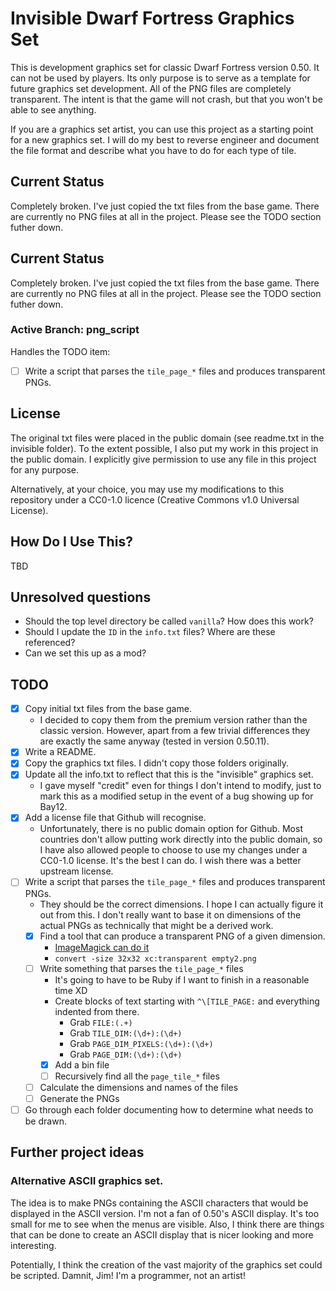 # Invisible Dwarf Fortress Graphics Set

This is development graphics set for classic Dwarf Fortress version 0.50. It
can not be used by players.  Its only purpose is to serve as a template for
future graphics set development.  All of the PNG files are completely
transparent. The intent is that the game will not crash, but that you won't be
able to see anything.

If you are a graphics set artist, you can use this project as a starting
point for a new graphics set.  I will do my best to reverse engineer
and document the file format and describe what you have to do for
each type of tile.

## Current Status

Completely broken.  I've just copied the txt files from the base game.
There are currently no PNG files at all in the project.  Please see
the TODO section futher down.

## Current Status

Completely broken.  I've just copied the txt files from the base game.
There are currently no PNG files at all in the project.  Please see
the TODO section futher down.

### Active Branch: png_script

Handles the TODO item:

  - [ ] Write a script that parses the `tile_page_*` files and produces transparent PNGs.

## License

The original txt files were placed in the public domain (see readme.txt in the
invisible folder).  To the extent possible, I also put my work in this project
in the public domain.  I explicitly give permission to use any file in this
project for any purpose.

Alternatively, at your choice, you may use my modifications to this repository
under a CC0-1.0 licence (Creative Commons v1.0 Universal License).

## How Do I Use This?

TBD

## Unresolved questions

  - Should the top level directory be called `vanilla`?  How does this work?
  - Should I update the `ID` in the `info.txt` files?  Where are these
    referenced?
  - Can we set this up as a mod?

## TODO

  - [X] Copy initial txt files from the base game.
    - I decided to copy them from the premium version rather than the classic version.
      However, apart from a few trivial differences they are exactly the same anyway
      (tested in version 0.50.11).
  - [X] Write a README.
  - [X] Copy the graphics txt files.  I didn't copy those folders originally.
  - [X] Update all the info.txt to reflect that this is the "invisible" graphics set.
    - I gave myself "credit" even for things I don't intend to modify, just to mark
      this as a modified setup in the event of a bug showing up for Bay12.
  - [X] Add a license file that Github will recognise.
    - Unfortunately, there is no public domain option for Github.  Most countries
      don't allow putting work directly into the public domain, so I have also
      allowed people to choose to use my changes under a CC0-1.0 license. It's
      the best I can do.  I wish there was a better upstream license.
  - [ ] Write a script that parses the `tile_page_*` files and produces transparent PNGs.
    - They should be the correct dimensions. I hope I can actually figure it
      out from this.  I don't really want to base it on dimensions of the actual PNGs
      as technically that might be a derived work.
    - [X] Find a tool that can produce a transparent PNG of a given dimension.
      - [ImageMagick can do it](https://superuser.com/questions/294943/is-there-a-utility-to-create-blank-images)
      - `convert -size 32x32 xc:transparent empty2.png`
    - [ ] Write something that parses the `tile_page_*` files
      - It's going to have to be Ruby if I want to finish in a reasonable time XD
      - Create blocks of text starting with `^\[TILE_PAGE:` and everything indented from there.
        - Grab `FILE:(.+)`
        - Grab `TILE_DIM:(\d+):(\d+)`
        - Grab `PAGE_DIM_PIXELS:(\d+):(\d+)`
        - Grab `PAGE_DIM:(\d+):(\d+)`
      - [X] Add a bin file
      - [ ] Recursively find all the `page_tile_*` files
    - [ ] Calculate the dimensions and names of the files
    - [ ] Generate the PNGs
  - [ ] Go through each folder documenting how to determine what needs to be drawn.

## Further project ideas

### Alternative ASCII graphics set.

The idea is to make PNGs containing the ASCII characters that would be displayed in the ASCII
version.  I'm not a fan of 0.50's ASCII display.  It's too small for me to see when the
menus are visible.  Also, I think there are things that can be done to create an ASCII display
that is nicer looking and more interesting.

Potentially, I think the creation of the vast majority of the graphics set could be scripted.
Damnit, Jim!  I'm a programmer, not an artist!
